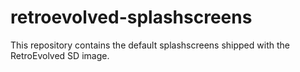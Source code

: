 # retroevolved-splashscreens
This repository contains the default splashscreens shipped with the RetroEvolved SD image.

